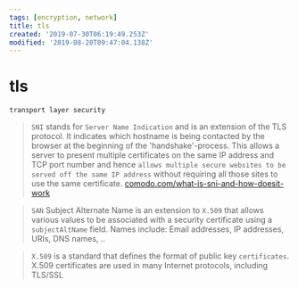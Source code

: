 ```yaml
---
tags: [encryption, network]
title: tls
created: '2019-07-30T06:19:49.253Z'
modified: '2019-08-20T09:47:04.138Z'
---
```


# tls

`transport layer security`

> `SNI` stands for `Server Name Indication` and is an extension of the TLS protocol. It indicates which hostname is being contacted by the browser at the beginning of the 'handshake'-process.
> This allows a server to present multiple certificates on the same IP address and TCP port number and hence `allows multiple secure websites to be served off the same IP address` without requiring all those sites to use the same certificate.
> [comodo.com/what-is-sni-and-how-doesit-work](https://support.comodo.com/index.php?/Knowledgebase/Article/View/1120/38/what-is-sni-and-how-it-works)





> `SAN` Subject Alternate Name is an extension to `X.509` that allows various values to be associated with a security certificate using a `subjectAltName` field.
> Names include: Email addresses, IP addresses, URIs, DNS names, ..
> 

> `X.509` is a standard that defines the format of public key `certificates`. X.509 certificates are used in many Internet protocols, including TLS/SSL
